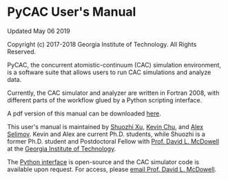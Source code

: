 # PyCAC User's Manual

Updated May 06 2019

Copyright (c) 2017-2018 Georgia Institute of Technology. All Rights Reserved.

PyCAC, the concurrent atomistic-continuum (CAC) simulation environment, is a software suite that allows users to run CAC simulations and analyze data.

Currently, the CAC simulator and analyzer are written in Fortran 2008, with different parts of the workflow glued by a Python scripting interface.

A pdf version of this manual can be downloaded <a href="PyCAC.pdf" target="_blank">here</a>.

This user's manual is maintained by [Shuozhi Xu](https://shuozhixu.cnsi.ucsb.edu), [Kevin Chu](mailto:kchu41@gatech.edu), and [Alex Selimov](mailto:aselimov3@gatech.edu). Kevin and Alex are current Ph.D. students, while Shuozhi is a former Ph.D. student and Postdoctoral Fellow with [Prof. David L. McDowell](http://www.me.gatech.edu/faculty/mcdowell) at the [Georgia Institute of Technology](http://www.gatech.edu).

The [Python interface](chapter4/README.md) is open-source and the CAC simulator code is available upon request. For access, please [email Prof. David L. McDowell](mailto:david.mcdowell@me.gatech.edu). 

<script type='text/javascript' id='clustrmaps' src='//cdn.clustrmaps.com/map_v2.js?cl=ffffff&w=200&t=n&d=30Dl_9gZAj_TuS16lGZOr7R3TE1Zp0o2NetG4zABRec'></script>
	